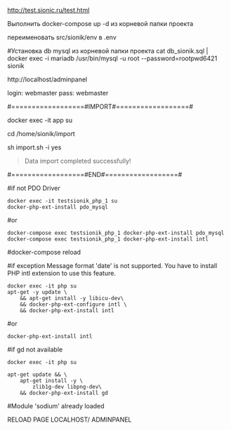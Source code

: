 http://test.sionic.ru/test.html

Выполнить docker-compose up -d из корневой папки проекта

переименовать  src/sionik/env в .env

#Установка db mysql из корневой папки проекта
cat db_sionik.sql | docker exec -i mariadb /usr/bin/mysql -u root --password=rootpwd6421 sionik

http://localhost/adminpanel

login: webmaster
pass: webmaster

#==================#IMPORT#==================#

docker exec -it app su

cd /home/sionik/import

sh import.sh -i yes

> Data import completed successfully!

#==================#END#==================#

#if not PDO Driver
```
docker exec -it testsionik_php_1 su
docker-php-ext-install pdo_mysql
```
#or
```
docker-compose exec testsionik_php_1 docker-php-ext-install pdo_mysql
docker-compose exec testsionik_php_1 docker-php-ext-install intl
```
#docker-compose reload 

#if exception Message format 'date' is not supported. You have to install PHP intl extension to use this feature.
```
docker exec -it php su
apt-get -y update \
    && apt-get install -y libicu-dev\
    && docker-php-ext-configure intl \
    && docker-php-ext-install intl
```
#or 
```
docker-php-ext-install intl
```
#if gd not available 
```
docker exec -it php su

apt-get update && \
    apt-get install -y \
        zlib1g-dev libpng-dev\
    && docker-php-ext-install gd
```
#Module 'sodium' already loaded

RELOAD PAGE LOCALHOST/ ADMINPANEL







